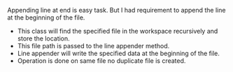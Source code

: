 Appending line at end is easy task. But I had requirement to append the line at the beginning of the file.
- This class will find the specified file in the workspace recursively and
store the location. 
- This file path is passed to the line appender method.
- Line appender will write the specified data at the beginning of the file.
- Operation is done on same file no duplicate file is created.
